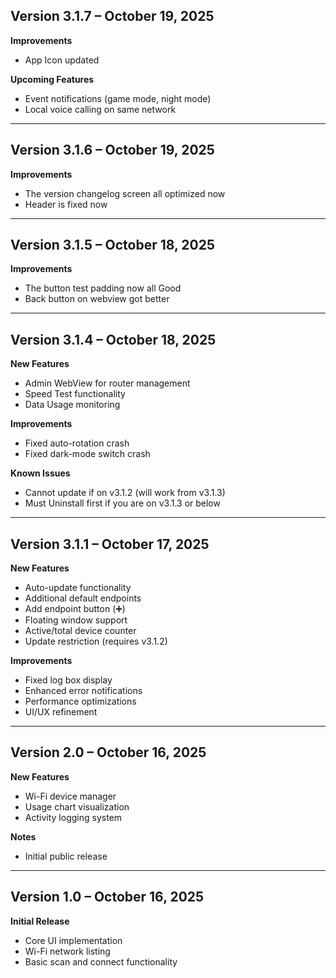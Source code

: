 ## Version 3.1.7 – October 19, 2025

**Improvements**
- App Icon updated


**Upcoming Features**
- Event notifications (game mode, night mode)
- Local voice calling on same network

---

## Version 3.1.6 – October 19, 2025

**Improvements**
- The version changelog screen all optimized now
- Header is fixed now


---

## Version 3.1.5 – October 18, 2025

**Improvements**
- The button test padding now all Good
- Back button on webview got better


---

## Version 3.1.4 – October 18, 2025

**New Features**
- Admin WebView for router management
- Speed Test functionality
- Data Usage monitoring

**Improvements**
- Fixed auto-rotation crash
- Fixed dark-mode switch crash


**Known Issues**
- Cannot update if on v3.1.2 (will work from v3.1.3)
- Must Uninstall first if you are on v3.1.3 or below

---

## Version 3.1.1 – October 17, 2025

**New Features**
- Auto-update functionality
- Additional default endpoints
- Add endpoint button (➕)
- Floating window support
- Active/total device counter
- Update restriction (requires v3.1.2)

**Improvements**
- Fixed log box display
- Enhanced error notifications
- Performance optimizations
- UI/UX refinement

---

## Version 2.0 – October 16, 2025

**New Features**
- Wi-Fi device manager
- Usage chart visualization
- Activity logging system

**Notes**
- Initial public release

---

## Version 1.0 – October 16, 2025

**Initial Release**
- Core UI implementation
- Wi-Fi network listing
- Basic scan and connect functionality